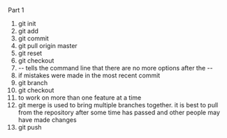 Part 1
1. git init
2. git add
3. git commit
4. git pull origin master
5. git reset
6. git checkout
7. -- tells the command line that there are no more options after the --
8. if mistakes were made in the most recent commit
9. git branch
10. git checkout
11. to work on more than one feature at a time
12. git merge is used to bring multiple branches together.  it is best to pull from the repository after some time has passed and other people may have made changes
13. git push
